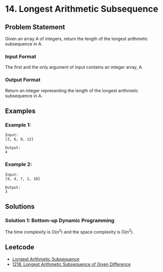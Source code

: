 # 14. Longest Arithmetic Subsequence
## Problem Statement
Given an array A of integers, return the length of the longest arithmetic subsequence in A.

### Input Format
The first and the only argument of input contains an integer array, A.

### Output Format
Return an integer representing the length of the longest arithmetic subsequence in A.

## Examples
### Example 1:
```
Input:
[3, 6, 9, 12]

Output:
4
```

### Example 2:
```
Input:
[9, 4, 7, 2, 10]

Output:
3
```

## Solutions
### Solution 1: Bottom-up Dynamic Programming
The time complexity is O(n<sup>2</sup>) and the space complexity is O(n<sup>2</sup>).

## Leetcode
- [Longest Arithmetic Subsequence](https://leetcode.com/problems/longest-arithmetic-subsequence/)
- [1218. Longest Arithmetic Subsequence of Given Difference](https://leetcode.com/problems/longest-arithmetic-subsequence-of-given-difference/)
